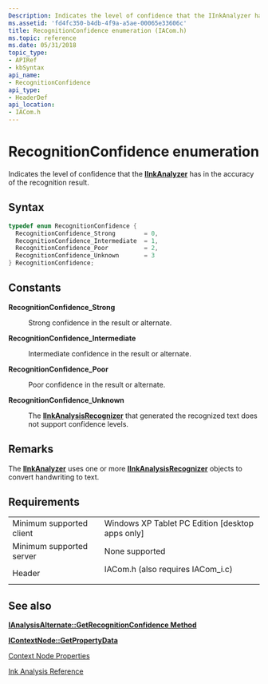 ```yaml
---
Description: Indicates the level of confidence that the IInkAnalyzer has in the accuracy of the recognition result.
ms.assetid: 'fd4fc350-b4db-4f9a-a5ae-00065e33606c'
title: RecognitionConfidence enumeration (IACom.h)
ms.topic: reference
ms.date: 05/31/2018
topic_type: 
- APIRef
- kbSyntax
api_name: 
- RecognitionConfidence
api_type: 
- HeaderDef
api_location: 
- IACom.h
---
```


# RecognitionConfidence enumeration

Indicates the level of confidence that the [**IInkAnalyzer**](iinkanalyzer.md) has in the accuracy of the recognition result.

## Syntax


```C++
typedef enum RecognitionConfidence { 
  RecognitionConfidence_Strong        = 0,
  RecognitionConfidence_Intermediate  = 1,
  RecognitionConfidence_Poor          = 2,
  RecognitionConfidence_Unknown       = 3
} RecognitionConfidence;
```



## Constants

<dl> <dt>

<span id="RecognitionConfidence_Strong"></span><span id="recognitionconfidence_strong"></span><span id="RECOGNITIONCONFIDENCE_STRONG"></span>**RecognitionConfidence\_Strong**
</dt> <dd>

Strong confidence in the result or alternate.

</dd> <dt>

<span id="RecognitionConfidence_Intermediate"></span><span id="recognitionconfidence_intermediate"></span><span id="RECOGNITIONCONFIDENCE_INTERMEDIATE"></span>**RecognitionConfidence\_Intermediate**
</dt> <dd>

Intermediate confidence in the result or alternate.

</dd> <dt>

<span id="RecognitionConfidence_Poor"></span><span id="recognitionconfidence_poor"></span><span id="RECOGNITIONCONFIDENCE_POOR"></span>**RecognitionConfidence\_Poor**
</dt> <dd>

Poor confidence in the result or alternate.

</dd> <dt>

<span id="RecognitionConfidence_Unknown"></span><span id="recognitionconfidence_unknown"></span><span id="RECOGNITIONCONFIDENCE_UNKNOWN"></span>**RecognitionConfidence\_Unknown**
</dt> <dd>

The [**IInkAnalysisRecognizer**](iinkanalysisrecognizer.md) that generated the recognized text does not support confidence levels.

</dd> </dl>

## Remarks

The [**IInkAnalyzer**](iinkanalyzer.md) uses one or more [**IInkAnalysisRecognizer**](iinkanalysisrecognizer.md) objects to convert handwriting to text.

## Requirements



|                                     |                                                                                                               |
|-------------------------------------|---------------------------------------------------------------------------------------------------------------|
| Minimum supported client<br/> | Windows XP Tablet PC Edition \[desktop apps only\]<br/>                                                 |
| Minimum supported server<br/> | None supported<br/>                                                                                     |
| Header<br/>                   | <dl> <dt>IACom.h (also requires IACom\_i.c)</dt> </dl> |



## See also

<dl> <dt>

[**IAnalysisAlternate::GetRecognitionConfidence Method**](ianalysisalternate-getrecognitionconfidence.md)
</dt> <dt>

[**IContextNode::GetPropertyData**](icontextnode-getpropertydata.md)
</dt> <dt>

[Context Node Properties](context-node-properties.md)
</dt> <dt>

[Ink Analysis Reference](ink-analysis-reference.md)
</dt> </dl>

 

 




